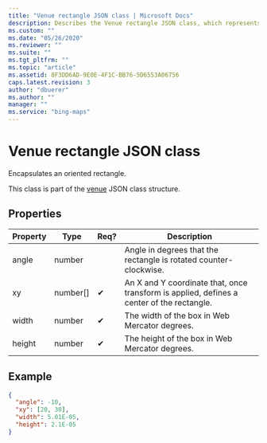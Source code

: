 ```yaml
---
title: "Venue rectangle JSON class | Microsoft Docs"
description: Describes the Venue rectangle JSON class, which represents an oriented rectangle, and provides its properties and a code example.
ms.custom: ""
ms.date: "05/26/2020"
ms.reviewer: ""
ms.suite: ""
ms.tgt_pltfrm: ""
ms.topic: "article"
ms.assetid: 8F3DD6AD-9E0E-4F1C-BB76-5D6553A06756
caps.latest.revision: 3
author: "dbuerer"
ms.author: ""
manager: ""
ms.service: "bing-maps"
---
```

# Venue rectangle JSON class

Encapsulates an oriented rectangle.

This class is part of the [venue] JSON class structure.

## Properties

| Property | Type           | Req? | Description |
|----------|----------------|------|-------------|
| angle    | number         |      | Angle in degrees that the rectangle is rotated counter-clockwise. |
| xy       | number[]       |  ✔   | An X and Y coordinate that, once transform is applied, defines a center of the rectangle. |
| width    | number         |  ✔   | The width of the box in Web Mercator degrees. |
| height   | number         |  ✔   | The height of the box in Web Mercator degrees. |

## Example

```json
{
  "angle": -10,
  "xy": [20, 30],
  "width": 5.01E-05,
  "height": 2.1E-05
}
```

[venue]: venue.md